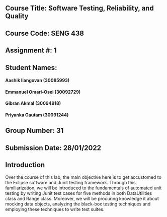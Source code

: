 ## Course Title: Software Testing, Reliability, and Quality
## Course Code: SENG 438
## Assignment #: 1

## Student Names:
#### Aashik Ilangovan (30085993)
#### Emmanuel Omari-Osei (30092729)
#### Gibran Akmal (30094918)
#### Priyanka Gautam (30091244)

## Group Number: 31
## Submission Date: 28/01/2022

## Introduction 

Over the course of this lab, the main objective here is to get accustomed to the Eclipse software and Junit testing framework. Through this familiarization, we will be introduced to the fundamentals of automated unit testing by writing Junit test cases for five methods in both DataUtilities class and Range class. Moreover, we will be procuring knowledge it about mocking data objects, analyzing the black-box testing techniques and employing these techniques to write test suites.